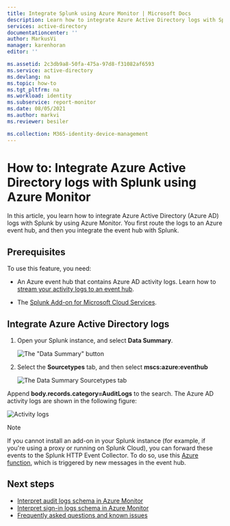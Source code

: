 ```yaml
---
title: Integrate Splunk using Azure Monitor | Microsoft Docs
description: Learn how to integrate Azure Active Directory logs with Splunk using Azure Monitor.
services: active-directory
documentationcenter: ''
author: MarkusVi
manager: karenhoran
editor: ''

ms.assetid: 2c3db9a8-50fa-475a-97d8-f31082af6593
ms.service: active-directory
ms.devlang: na
ms.topic: how-to
ms.tgt_pltfrm: na
ms.workload: identity
ms.subservice: report-monitor
ms.date: 08/05/2021
ms.author: markvi
ms.reviewer: besiler

ms.collection: M365-identity-device-management
---
```


# How to: Integrate Azure Active Directory logs with Splunk using Azure Monitor

In this article, you learn how to integrate Azure Active Directory (Azure AD) logs with Splunk by using Azure Monitor. You first route the logs to an Azure event hub, and then you integrate the event hub with Splunk.

## Prerequisites

To use this feature, you need:

- An Azure event hub that contains Azure AD activity logs. Learn how to [stream your activity logs to an event hub](./tutorial-azure-monitor-stream-logs-to-event-hub.md). 

-  The [Splunk Add-on for Microsoft Cloud Services](https://splunkbase.splunk.com/app/3110/#/details). 

## Integrate Azure Active Directory logs 

1. Open your Splunk instance, and select **Data Summary**.

    ![The "Data Summary" button](./media/howto-integrate-activity-logs-with-splunk/DataSummary.png)

2. Select the **Sourcetypes** tab, and then select **mscs:azure:eventhub**

    ![The Data Summary Sourcetypes tab](./media/howto-integrate-activity-logs-with-splunk/source-eventhub.png)

Append **body.records.category=AuditLogs** to the search. The Azure AD activity logs are shown in the following figure:

   ![Activity logs](./media/howto-integrate-activity-logs-with-splunk/activity-logs.png)

> [!NOTE]
> If you cannot install an add-on in your Splunk instance (for example, if you're using a proxy or running on Splunk Cloud), you can forward these events to the Splunk HTTP Event Collector. To do so, use this [Azure function](https://github.com/splunk/azure-functions-splunk), which is triggered by new messages in the event hub. 
>

## Next steps

* [Interpret audit logs schema in Azure Monitor](./overview-reports.md)
* [Interpret sign-in logs schema in Azure Monitor](reference-azure-monitor-sign-ins-log-schema.md)
* [Frequently asked questions and known issues](concept-activity-logs-azure-monitor.md#frequently-asked-questions)